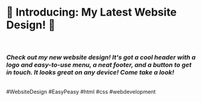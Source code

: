 <h1>🌟 Introducing: My Latest Website Design! 🚀</h1>
<br>
<h3><i>Check out my new website design! It's got a cool header with a logo and easy-to-use menu, a neat footer, and a button to get in touch. It looks great on any device! Come take a look!</i></h3> 
<br>#WebsiteDesign #EasyPeasy #html #css #webdevelopment
